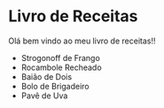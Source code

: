 # Livro de Receitas 

Olá bem vindo ao meu livro de receitas!!

- Strogonoff de Frango
- Rocambole Recheado
- Baião de Dois
- Bolo de Brigadeiro
- Pavê de Uva
